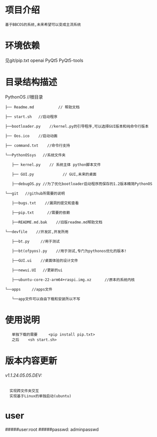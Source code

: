 
# 项目介绍
    基于BBCOS的系统,未来希望可以变成主流系统
 
    
 
# 环境依赖
 见git/pip.txt
 openai
 PyQt5
 PyQt5-tools
 
# 目录结构描述
PythonOS  //根目录

    ├── Readme.md           // 帮助文档
    
    ├── start.sh   //启动程序
    
    ├──bootloader.py    //kernel.py的引导程序,可以选择GUI版本和纯命令行版本
    
    ├── Oos.ico    //启动动画
    
    ├── command.txt    //命令行支持
    
    └──PythonOSsys   //系统文件夹
    
       ├── kernel.py    // 系统主体 python脚本文件
       
       ├── GUI.py             // GUI,未来的桌面
       
       ├──debugOS.py //为了优化bootloader启动程序而保存的1.2版本精简PythonOS
       
    └──git   //github所需要的说明
    
       ├──bugs.txt    //漏洞的提交和查看
       
       ├──pip.txt      //需要的依赖
       
       ├──README.md.bak    //旧版readme.md帮助文档
       
    └──devfile    //开发区,开发所用
    
       ├──bt.py     //用于测试
       
       ├──bt(ofpyos).py    //用于测试,专门为pythonos优化的版本!
       
       ├──GUI.ui    //桌面体验的设计文件
       
       ├──newui.UI   //更新的ui
       
       ├──ubuntu-core-22-arm64+raspi.img.xz      //原本的系统内核
       
    └──apps     //apps文件
    
       └──app文件可以自由下载和安装所以不写
 
# 使用说明
       单独下载的需要     <pip install pip.txt>
       之后    <sh start.sh>
 
# 版本内容更新
###### v1.1.24.05.05.DEV: 
      实现跨文件夹交互
      实现基于Linux的单独启动(ubuntu) 

# user
#####user:root
#####passwd: adminpasswd
